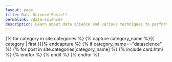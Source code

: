 ```yaml
---
layout: page
title: Data Science Posts!!
permalink: /data-science/
description: Learn about data science and various techniques to perform data analysis, wrangling, pre-processing and so on. Get insightful view of data science with some exclusive articles.
---
```


<div class="post-list">

{% for category in site.categories %}
    {% capture category_name %}{{ category | first }}{% endcapture %}
        {% if category_name=="datascience" %}
             {% for post in site.categories[category_name] %}
                 {% include card.html %}
             {% endfor %}
        {% endif %}
{% endfor %}

</div>


              